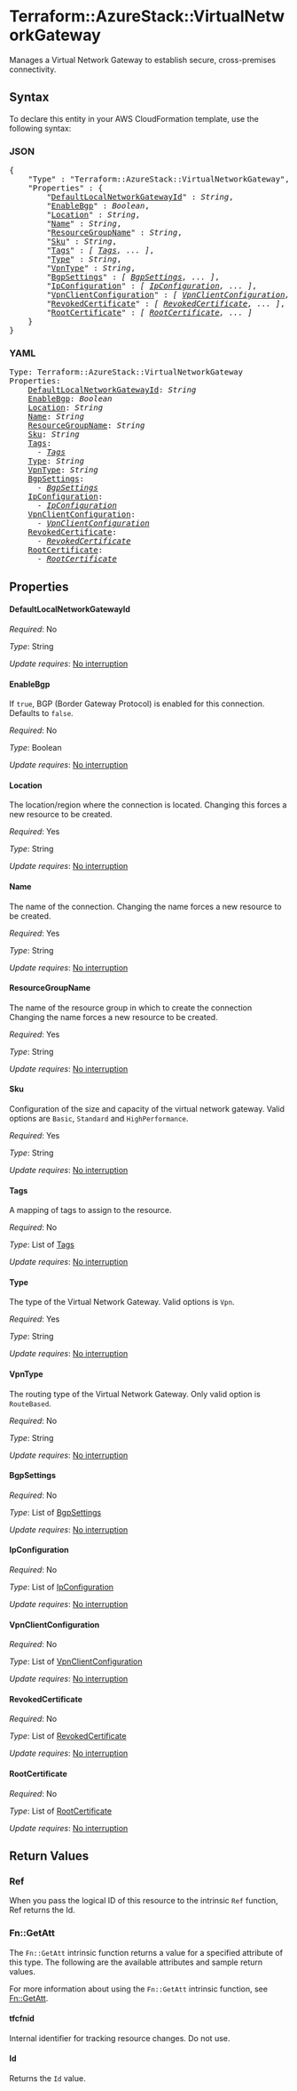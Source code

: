# Terraform::AzureStack::VirtualNetworkGateway

Manages a Virtual Network Gateway to establish secure, cross-premises connectivity.

## Syntax

To declare this entity in your AWS CloudFormation template, use the following syntax:

### JSON

<pre>
{
    "Type" : "Terraform::AzureStack::VirtualNetworkGateway",
    "Properties" : {
        "<a href="#defaultlocalnetworkgatewayid" title="DefaultLocalNetworkGatewayId">DefaultLocalNetworkGatewayId</a>" : <i>String</i>,
        "<a href="#enablebgp" title="EnableBgp">EnableBgp</a>" : <i>Boolean</i>,
        "<a href="#location" title="Location">Location</a>" : <i>String</i>,
        "<a href="#name" title="Name">Name</a>" : <i>String</i>,
        "<a href="#resourcegroupname" title="ResourceGroupName">ResourceGroupName</a>" : <i>String</i>,
        "<a href="#sku" title="Sku">Sku</a>" : <i>String</i>,
        "<a href="#tags" title="Tags">Tags</a>" : <i>[ <a href="tags.md">Tags</a>, ... ]</i>,
        "<a href="#type" title="Type">Type</a>" : <i>String</i>,
        "<a href="#vpntype" title="VpnType">VpnType</a>" : <i>String</i>,
        "<a href="#bgpsettings" title="BgpSettings">BgpSettings</a>" : <i>[ <a href="bgpsettings.md">BgpSettings</a>, ... ]</i>,
        "<a href="#ipconfiguration" title="IpConfiguration">IpConfiguration</a>" : <i>[ <a href="ipconfiguration.md">IpConfiguration</a>, ... ]</i>,
        "<a href="#vpnclientconfiguration" title="VpnClientConfiguration">VpnClientConfiguration</a>" : <i>[ <a href="vpnclientconfiguration.md">VpnClientConfiguration</a>, ... ]</i>,
        "<a href="#revokedcertificate" title="RevokedCertificate">RevokedCertificate</a>" : <i>[ <a href="revokedcertificate.md">RevokedCertificate</a>, ... ]</i>,
        "<a href="#rootcertificate" title="RootCertificate">RootCertificate</a>" : <i>[ <a href="rootcertificate.md">RootCertificate</a>, ... ]</i>
    }
}
</pre>

### YAML

<pre>
Type: Terraform::AzureStack::VirtualNetworkGateway
Properties:
    <a href="#defaultlocalnetworkgatewayid" title="DefaultLocalNetworkGatewayId">DefaultLocalNetworkGatewayId</a>: <i>String</i>
    <a href="#enablebgp" title="EnableBgp">EnableBgp</a>: <i>Boolean</i>
    <a href="#location" title="Location">Location</a>: <i>String</i>
    <a href="#name" title="Name">Name</a>: <i>String</i>
    <a href="#resourcegroupname" title="ResourceGroupName">ResourceGroupName</a>: <i>String</i>
    <a href="#sku" title="Sku">Sku</a>: <i>String</i>
    <a href="#tags" title="Tags">Tags</a>: <i>
      - <a href="tags.md">Tags</a></i>
    <a href="#type" title="Type">Type</a>: <i>String</i>
    <a href="#vpntype" title="VpnType">VpnType</a>: <i>String</i>
    <a href="#bgpsettings" title="BgpSettings">BgpSettings</a>: <i>
      - <a href="bgpsettings.md">BgpSettings</a></i>
    <a href="#ipconfiguration" title="IpConfiguration">IpConfiguration</a>: <i>
      - <a href="ipconfiguration.md">IpConfiguration</a></i>
    <a href="#vpnclientconfiguration" title="VpnClientConfiguration">VpnClientConfiguration</a>: <i>
      - <a href="vpnclientconfiguration.md">VpnClientConfiguration</a></i>
    <a href="#revokedcertificate" title="RevokedCertificate">RevokedCertificate</a>: <i>
      - <a href="revokedcertificate.md">RevokedCertificate</a></i>
    <a href="#rootcertificate" title="RootCertificate">RootCertificate</a>: <i>
      - <a href="rootcertificate.md">RootCertificate</a></i>
</pre>

## Properties

#### DefaultLocalNetworkGatewayId

_Required_: No

_Type_: String

_Update requires_: [No interruption](https://docs.aws.amazon.com/AWSCloudFormation/latest/UserGuide/using-cfn-updating-stacks-update-behaviors.html#update-no-interrupt)

#### EnableBgp

If `true`, BGP (Border Gateway Protocol) is enabled for this connection. Defaults to `false`.

_Required_: No

_Type_: Boolean

_Update requires_: [No interruption](https://docs.aws.amazon.com/AWSCloudFormation/latest/UserGuide/using-cfn-updating-stacks-update-behaviors.html#update-no-interrupt)

#### Location

The location/region where the connection is located. Changing this forces a new resource to be created.

_Required_: Yes

_Type_: String

_Update requires_: [No interruption](https://docs.aws.amazon.com/AWSCloudFormation/latest/UserGuide/using-cfn-updating-stacks-update-behaviors.html#update-no-interrupt)

#### Name

The name of the connection. Changing the name forces a new resource to be created.

_Required_: Yes

_Type_: String

_Update requires_: [No interruption](https://docs.aws.amazon.com/AWSCloudFormation/latest/UserGuide/using-cfn-updating-stacks-update-behaviors.html#update-no-interrupt)

#### ResourceGroupName

The name of the resource group in which to create the connection Changing the name forces a new resource to be created.

_Required_: Yes

_Type_: String

_Update requires_: [No interruption](https://docs.aws.amazon.com/AWSCloudFormation/latest/UserGuide/using-cfn-updating-stacks-update-behaviors.html#update-no-interrupt)

#### Sku

Configuration of the size and capacity of the virtual network gateway. Valid options are `Basic`, `Standard` and `HighPerformance`.

_Required_: Yes

_Type_: String

_Update requires_: [No interruption](https://docs.aws.amazon.com/AWSCloudFormation/latest/UserGuide/using-cfn-updating-stacks-update-behaviors.html#update-no-interrupt)

#### Tags

A mapping of tags to assign to the resource.

_Required_: No

_Type_: List of <a href="tags.md">Tags</a>

_Update requires_: [No interruption](https://docs.aws.amazon.com/AWSCloudFormation/latest/UserGuide/using-cfn-updating-stacks-update-behaviors.html#update-no-interrupt)

#### Type

The type of the Virtual Network Gateway. Valid options is `Vpn`.

_Required_: Yes

_Type_: String

_Update requires_: [No interruption](https://docs.aws.amazon.com/AWSCloudFormation/latest/UserGuide/using-cfn-updating-stacks-update-behaviors.html#update-no-interrupt)

#### VpnType

The routing type of the Virtual Network Gateway. Only valid option is `RouteBased`.

_Required_: No

_Type_: String

_Update requires_: [No interruption](https://docs.aws.amazon.com/AWSCloudFormation/latest/UserGuide/using-cfn-updating-stacks-update-behaviors.html#update-no-interrupt)

#### BgpSettings

_Required_: No

_Type_: List of <a href="bgpsettings.md">BgpSettings</a>

_Update requires_: [No interruption](https://docs.aws.amazon.com/AWSCloudFormation/latest/UserGuide/using-cfn-updating-stacks-update-behaviors.html#update-no-interrupt)

#### IpConfiguration

_Required_: No

_Type_: List of <a href="ipconfiguration.md">IpConfiguration</a>

_Update requires_: [No interruption](https://docs.aws.amazon.com/AWSCloudFormation/latest/UserGuide/using-cfn-updating-stacks-update-behaviors.html#update-no-interrupt)

#### VpnClientConfiguration

_Required_: No

_Type_: List of <a href="vpnclientconfiguration.md">VpnClientConfiguration</a>

_Update requires_: [No interruption](https://docs.aws.amazon.com/AWSCloudFormation/latest/UserGuide/using-cfn-updating-stacks-update-behaviors.html#update-no-interrupt)

#### RevokedCertificate

_Required_: No

_Type_: List of <a href="revokedcertificate.md">RevokedCertificate</a>

_Update requires_: [No interruption](https://docs.aws.amazon.com/AWSCloudFormation/latest/UserGuide/using-cfn-updating-stacks-update-behaviors.html#update-no-interrupt)

#### RootCertificate

_Required_: No

_Type_: List of <a href="rootcertificate.md">RootCertificate</a>

_Update requires_: [No interruption](https://docs.aws.amazon.com/AWSCloudFormation/latest/UserGuide/using-cfn-updating-stacks-update-behaviors.html#update-no-interrupt)

## Return Values

### Ref

When you pass the logical ID of this resource to the intrinsic `Ref` function, Ref returns the Id.

### Fn::GetAtt

The `Fn::GetAtt` intrinsic function returns a value for a specified attribute of this type. The following are the available attributes and sample return values.

For more information about using the `Fn::GetAtt` intrinsic function, see [Fn::GetAtt](https://docs.aws.amazon.com/AWSCloudFormation/latest/UserGuide/intrinsic-function-reference-getatt.html).

#### tfcfnid

Internal identifier for tracking resource changes. Do not use.

#### Id

Returns the <code>Id</code> value.

